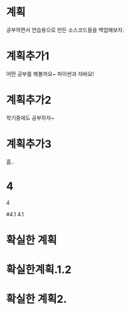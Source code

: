 # 계획
공부하면서 연습용으로 만든 소스코드들을 백업해보자.

# 계획추가1
어떤 공부를 해볼까요~
파이썬과 자바요!

# 계획추가2
학기중에도 공부하자~

# 계획추가3
흠..

# 4
4

#4.1
4.1

# 확실한 계획

# 확실한계획.1.2

# 확실한 계획2.
